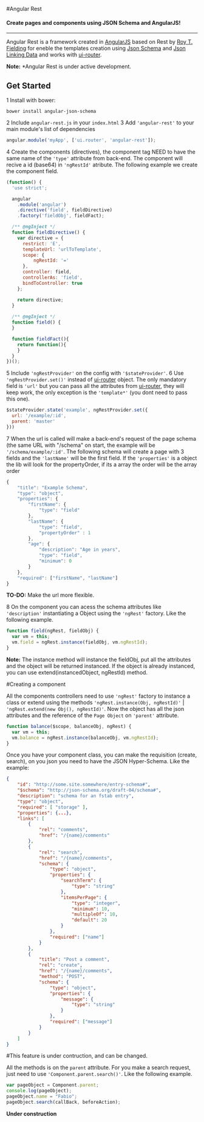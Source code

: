 #Angular Rest

#### Create pages and components using JSON Schema and AngularJS!
---

Angular Rest is a framework created in [AngularJS](http://angularjs.org) based on Rest by [Roy T. Fielding](https://www.ics.uci.edu/~fielding/pubs/dissertation/top.htm) for eneble the templates creation using [Json Schema](http://json-schema.org) and [Json Linking Data](http://json-ld.org/) and works with [ui-router](https://github.com/angular-ui/ui-router).

**Note:** *Angular Rest is under active development.

## Get Started

1 Install with bower:
```
bower install angular-json-schema
```
2 Include `angular-rest.js` in your `index.html`
3 Add `'angular-rest'` to your main module's list of dependencies
```javascript
angular.module('myApp', ['ui.router', 'angular-rest']);
```
4 Create the components (directives), the component tag NEED to have the same name of the `'type'` attribute from back-end. The component will recive a id (base64) in `'ngRestId'` atribute. The following example we create the component field.
```javascript
(function() {
  'use strict';

  angular
    .module('angular')
    .directive('field', fieldDirective)
    .factory('fieldObj', fieldFact);

  /** @ngInject */
  function fieldDirective() {
    var directive = {
      restrict: 'E',
      templateUrl: 'urlToTemplate',
      scope: {
          ngRestId: '='
      },
      controller: field,
      controllerAs: 'field',
      bindToController: true
    };

    return directive;
  }
  
  /** @ngInject */
  function field() {
  }

  function fieldFact(){
    return function(){
    }
  }
})();
```
5 Include `'ngRestProvider'` on the config with `'$stateProvider'`.
6 Use `'ngRestProvider.set()'` instead of [ui-router](https://github.com/angular-ui/ui-router) object. The only mandatory field is `'url'` but you can pass all the attributes from [ui-router](https://github.com/angular-ui/ui-router), they will keep work, the only exception is the `'template*'` (you dont need to pass this one).
```javascript
$stateProvider.state('example', ngRestProvider.set({
  url: '/example/:id',
  parent: 'master'
}))
```
7 When the url is called will make a back-end's request of the page schema (the same URL with "/schema" on start, the example will be `'/schema/example/:id'`. The following schema will create a page with 3 fields and the `'lastName'` will be the first field. If the `'properties'` is a object the lib will look for the propertyOrder, if its a array the order will be the array order
```javascript
{
	"title": "Example Schema",
	"type": "object",
	"properties": {
		"firstName": {
			"type": "field"
		},
		"lastName": {
			"type": "field",
			"propertyOrder" : 1
		},
		"age": {
			"description": "Age in years",
			"type": "field",
			"minimum": 0
		}
	},
	"required": ["firstName", "lastName"]
}
```
**TO-DO:** Make the url more flexible.

8 On the component you can acess the schema attributes like `'description'` instantiating a Object using the `'ngRest'` factory. Like the following example.
```javascript
function field(ngRest, fieldObj) {
  var vm = this;
  vm.field = ngRest.instance(fieldObj, vm.ngRestId);
}
```
**Note:** The instance method will instance the fieldObj, put all the attributes and the object will be returned instanced. If the object is already instanced, you can use extend(instancedObject, ngRestId) method.

#Creating a component

All the components controllers need to use `'ngRest'` factory to instance a class or extend using the methods `'ngRest.instance(Obj, ngRestId)'` | `'ngRest.extend(new Obj(), ngRestId)'`. Now the object has all the json attributes and the reference of the `Page Object` on `'parent'` attribute.

```javascript
function balance($scope, balanceObj, ngRest) {
  var vm = this;
  vm.balance = ngRest.instance(balanceObj, vm.ngRestId);
} 
```

Once you have your component class, you can make the requisition (create, search), on you json you need to have the JSON Hyper-Schema. Like the example:

```json
{
    "id": "http://some.site.somewhere/entry-schema#",
    "$schema": "http://json-schema.org/draft-04/schema#",
    "description": "schema for an fstab entry",
    "type": "object",
    "required": [ "storage" ],
    "properties": {...},
    "links": [
        {
            "rel": "comments",
            "href": "/{name}/comments"
        },
        {
            "rel": "search",
            "href": "/{name}/comments",
            "schema": {
                "type": "object",
                "properties": {
                    "searchTerm": {
                        "type": "string"
                    },
                    "itemsPerPage": {
                        "type": "integer",
                        "minimum": 10,
                        "multipleOf": 10,
                        "default": 20
                    }
                },
                "required": ["name"]
            }
        },
        {
            "title": "Post a comment",
            "rel": "create",
            "href": "/{name}/comments",
            "method": "POST",
            "schema": {
                "type": "object",
                "properties": {
                    "message": {
                        "type": "string"
                    }
                },
                "required": ["message"]
            }
        }
    ]
}
```
#This feature is under contruction, and can be changed.

All the methods is on the `parent` attribute. For you make a search request, just need to use `'Component.parent.search()'`. Like the following example.

```javascript
var pageObject = Component.parent;
console.log(pageObject);
pageObject.name = "Fabio";
pageObject.search(callBack, beforeAction);
```

**Under construction**
